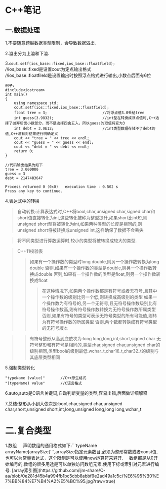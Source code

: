 <h1>C++笔记</h1>  

<h2>一.数据处理</h2>  

1.不要随意跨越数据类型限制，会导致数据溢出.  

2.溢出分为上溢和下溢.  

3.`cout.setf(ios_base::fixed,ios_base::floatfield);`   
//ios_base::fixed是设置cout为定点输出格式  
//ios_base::floatfileld是设置输出时按照浮点格式进行输出,小数点后面有6位

```
例子:
#include<iostream>
int main()
{
    using namespace std;
    cout.setf(ios::fixed,ios_base::floatfield);
    float tree = 3;                         //将浮点值3.0丢给tree
    int guess(3.9832);                      //int型在转换成浮点值时,C++选择了抛弃后面小数部分，而不是选择四舍五入，所以guess的取值将变为3
    int debt = 3.0E12;                      //int类型数据存储不了debt的值,C++没有对结果进行明确定义
    cout << "tree = " << tree << endl;
    cout << "guess = " << guess << endl;
    cout << "debt = " << debt << endl;
    return 0;
}

//代码输出结果为如下
tree = 3.000000
guess = 3
debt = 2147483647

Process returned 0 (0x0)   execution time : 0.502 s
Press any key to continue.
```
4.表达式中的转换
>自动转换:计算表达式时,C++将bool,char,unsigned char,signed char和short值直接转化为int,这些转化被称为整型提升,如果short比int短,则unsigned short型将被转化为int,如果两种类型的长度是相同的,则unsigned short将被转换成unsigned int,这样确保了数据不会丢失  

>将不同类型进行算数运算时,较小的类型将被转换成较大的类型.  

>C++11校验表
>>如果有一个操作数的类型时long double,则另一个操作数转换为long double
>>否则,如果有一个操作数的类型是double,则另一个操作数转换成double
>>否则,如果有一个操作数的类型是float,则另一个操作数转换成float
>>>在这种情况下,如果两个操作数都是有符号或者无符号,且其中一个操作数的级别比另一个低,则转换成高级别的类型
>>>如果一个操作数为有符号的,另一个无符号,且无符号操作数级别比有符号操作数高,则有符号操作数转换为无符号操作数所属类型
>>>否则,如果有符号的类型可表示无符号类型的所有可能值,则转为有符号操作数的所属类型
>>>否则,两个数都转换成有符号类型的无符号版本  

>>有符号整形从高到底依次为:long long,long,int,short,signed char
>>无符号整形和有符号是相同的,类型char,signed char,unsigned char的级别相同,类型bool的级别最低.wchar_t,char16_t,char32_t的级别与其底层类型相同  

5.强制类型转化
```格式  
"typeName (value)"       //C++原生格式
"(typeName) value"       //C语言格式  
```  

6.auto,auto是C语言关键词,自动判断变量的类型,容易出错,后面做详细解释

7.总结:整形从小到大依次是:bool,char,signed char,unsigned char,short,unsigned short,int,long,unsigned long,long long,wchar_t

<h1>二.复合类型</h1>
1.数组  
&nbsp;&nbsp;&nbsp;&nbsp;声明数组的通用格式如下:```typeName arrayName[arraySize]```,arraySize指定元素数目,必须为整形常数或者const值,也可以为常量表达式，这个限制是可以使用new运算符来避开.  
&nbsp;&nbsp;&nbsp;&nbsp;数组都是从0开始编号的,数组的很多用途是可以单独访问数组元素,使用下标或索引对元素进行编号.
[array索引图](https://github.com/ljm-share/C-aa/blob/0e281d45b4a994fb1bc5cbb8abbf9e2ad49a1c5c/%E6%95%B0%E7%BB%84%E7%B4%A2%E5%BC%95.jpg?raw=true)

